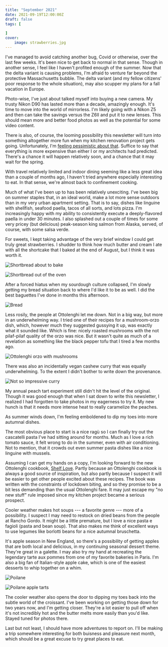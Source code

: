 ```yaml
---
title: "September 2021"
date: 2021-09-19T12:00:00Z
draft: false
tags: [
    
]
cover:
    image: strawberries.jpg
---
```


I've managed to avoid catching another bug, Covid or otherwise, over the last few weeks. It's been nice to get back to normal in that sense. Though in another sense, I feel like I haven't profited enough of the summer. Now that the delta variant is causing problems, I'm afraid to venture far beyond the protective Massachusetts bubble. The delta variant (and my fellow citizens' poor response to the whole situation), may also scupper my plans for a fall vacation in Europe.

Photo-wise, I've just about talked myself into buying a new camera. My trusty Nikon D90 has lasted more than a decade, amazingly enough. It's time to move into the world of mirrorless. I'm likely going with a Nikon Z5 and then can take the savings versus the Z6II and put it to new lenses. This should mean more and better food photos as well as the potential for some video content.

There is also, of course, the looming possibility this newsletter will turn into something altogether more fun when my kitchen renovation project gets going. Unfortunately, I'm [feeling pessimistic about that](https://jkibe.github.io/kitchen145/). Suffice to say that everything is more expensive than either I or my architects had predicted. There's a chance it will happen relatively soon, and a chance that it may wait for the spring.

With travel relatively limited and indoor dining seeming like a less great idea than a couple of months ago, I haven't tried anywhere especially interesting to eat. In that sense, we're almost back to confinement cooking.

Much of what I've been up to has been relatively unexciting. I've been big on summer staples that, in an ideal world, make a lot more sense outdoors than in my very urban apartment setting. That is to say, dishes like linguine with shellfish, seafood paella, tacos of all sorts, and lots pizza. I'm increasingly happy with my ability to consistently execute a deeply-flavored paella in under 30 minutes. I also splashed out a couple of times for some very pricey (but delicious) peak-season king salmon from Alaska, served, of course, with some salsa verde.

For sweets, I kept taking advantage of the very brief window I could get truly great strawberries. I shudder to think how much butter and cream I ate with all the shortcake that I baked at the end of August, but I think it was worth it.

![Shortbread about to bake](shortcakes-raw.jpg)

![Shortbread out of the oven](shortcakes-baked.jpg)

After a forced hiatus when my sourdough culture collapsed, I'm slowly getting my bread situation back to where I'd like it to be as well. I did the best baguettes I've done in months this afternoon.

![Bread](bread.jpg)

Less rosily, the people at Ottolenghi let me down. Not in a big way, but more in an underwhelming way. I tried one of their recipes for a mushroom-orzo dish, which, however much they suggested gussying it up, was exactly what it sounded like. Which is fine: nicely roasted mushrooms with the not pilaf-pilaf quality of the orzo was nice. But it wasn't quite as much of a revelation as something like the black pepper tofu that I tired a few months ago.

![Ottolenghi orzo with mushrooms](mushrooms.jpg)

There was also an incidentally vegan cashew curry that was equally underwhelming. To the extent I didn't bother to write down the provenance.

![Not so impressive curry](curry.jpg)

My annual peach tart experiment still didn't hit the level of the original. Though it was good enough that when I sat down to write this newsletter, I realized I had forgotten to take photos in my eagerness to try it. My new hunch is that it needs more intense heat to really caramelize the peaches.

As summer winds down, I'm feeling emboldened to dip my toes into more autumnal dishes.

The most obvious place to start is a nice ragù so I can finally try out the cascatelli pasta I've had sitting around for months. Much as I love a rich tomato sauce, it felt wrong to do in the summer, even with air conditioning. Not to mention, that it crowds out even summer pasta dishes like a nice linguine with mussels.

Assuming I can get my hands on a copy, I'm looking forward to the new Ottolenghi cookbook, [Shelf Love](https://www.waterstones.com/book/ottolenghi-test-kitchen-shelf-love/yotam-ottolenghi/noor-murad/9781529109481). Partly because an Ottolenghi cookbook is always a good source of inspiration, but also partly because I suspect it will be easier to get other people excited about these recipes. The book was written with the constraints of lockdown biting, and so they promise to be a bit less demanding than the usual Ottolenghi fare. It may just escape my "no new stuff" rule imposed since my kitchen project became a serious prospect.

Cooler weather makes hot soups --- a favorite genre --- more of a possibility. I suspect I may need to restock on dried beans from the people at Rancho Gordo. It might be a little premature, but I love a nice pasta e fagioli (pasta and bean soup). That also makes me think of excellent ways to use legumes like borlotti beans for a nice autumnal bruschetta.

It's apple season in New England, so there's a possibility of getting apples that are both local and delicious, in my continuing seasonal dessert theme. They're great in a galette. I may also try my hand at recreating the legendary tarte aux pommes from one of my favorite bakeries in Paris. I'm also a big fan of Italian-style apple cake, which is one of the easiest desserts to whip together on a whim.

![Poilane](poilane.jpg)

![Poilane apple tarts](tartes.jpg)

The cooler weather also opens the door to dipping my toes back into the subtle world of the croissant. I've been working on getting those down for two years now, and I'm getting closer. They're a lot easier to pull off when it's not incredibly hot and the butter melts more easily than you'd like. Stayed tuned for photos there.

Last but not least, I should have more adventures to report on. I'll be making a trip somewhere interesting for both buisness and pleasure next month, which should be a great excuse to try great places to eat.
